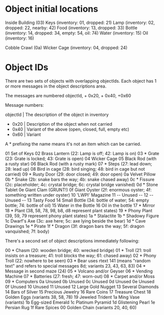 # Object initial locations

Inside Building (03)
  Keys (inventory: 01, dropped: 21)
  Lamp (inventory: 02, dropped: 22, nearby: 42)
  Food (inventory: 13, dropped: 33)
  Bottle (inventory: 14, dropped: 34, empty: 54, oil: 74)
  Water (inventory: 15)
  Oil (inventory: 16)

Cobble Crawl (0a)
  Wicker Cage (inventory: 04, dropped: 24)

# Object IDs

There are two sets of objects with overlapping objectIds.  Each object
has 1 or more messages in the object descriptions area.

The messages are numbered objectId, + 0x20, + 0x40, +0x60

Message numbers:

objectId | The description of the object in inventory
+ 0x20   | Description of the object when not carried
+ 0x40   | Variant of the above (open, closed, full, empty etc)
+ 0x60   | Variant

A * prefixing the name means it's not an item which can be carried.

01  Set of Keys
02  Brass Lantern (22: Lamp is off; 42: Lamp is on)
03  * Grate (23: Grate is locked; 43: Grate is open)
04  Wicker Cage
05  Black Rod (with a rusty star)
06  Black Rod (with a rusty mark)
07  * Steps (27: lead down; 28: lead up)
08  Bird in cage (28: bird singing; 48: bird in cage but not carried)
09  * Rusty Door (29: door closed; 49: door open)
0a  Velvet Pillow
0b  * Snake (2b: snake bars the way; 4b: snake chased away)
0c  * Fissure (2c: placeholder; 4c: crystal bridge; 6c: crystal bridge vanished)
0d  * Stone Tablet
0e  Giant Clam (GRUNT!)
0f  Giant Oyster (2f: enormous oyster; 4f: something written under oyster)
10  'LWPI' Magazine
11  -- Unused --
12  -- Unused --
13  Tasty Food
14  Small Bottle (34: bottle of water; 54: empty bottle; 74: bottle of oil)
15  Water in the Bottle
16  Oil in the bottle
17  * Mirror
18  * Plant (38, 58, 78, 98, b8, d8 represent plant states)
19  * Phony Plant (39, 59, 79 represent phony plant states)
1a  * Stalactite
1b  * Shadowy Figure
1c  Dwarf's Axe (3c: axe here; 5c: axe lying beside the bear)
1d  * Cave Drawings
1e  * Pirate
1f  * Dragon (3f: dragon bars the way; 5f: dragon vanquished; 7f: body)

There's a second set of object descriptions immediately following:

00  * Chasm (20: wooden bridge; 40: wrecked bridge)
01  * Troll (21: troll insists on a treasure; 41: troll blocks the way; 61: chased away)
02  * Phony Troll (22: nowhere to be seen)
03  * Bear uses rtext 141 (means "random text" and refers to special messages 8d; variants 23, 43, 63, 83)
04  * Message in second maze (24)
05  * Volcano and/or Geyser
06  * Vending Machine
07  * Batteries (27: fresh; 47: worn-out)
08  * Carpet and/or Moss
09  * Computers
0a  Unused
0b  Unused
0c  Unused
0d  Unused
0e  Unused
0f  Unused
10  Unused
11  Unused
12  Large Gold Nugget
13  Several Diamonds
14  Bars of Silver
15  Precious Jewelry
16  Rare Coins
17  Treasure Chest
18  Golden Eggs (variants 38, 58, 78)
19  Jeweled Trident
1a  Ming Vase (variants)
1b  Egg-sized Emerald
1c  Platinum Pyramid
1d  Glistening Pearl
1e  Persian Rug
1f  Rare Spices
00  Golden Chain (variants 20, 40, 60)
